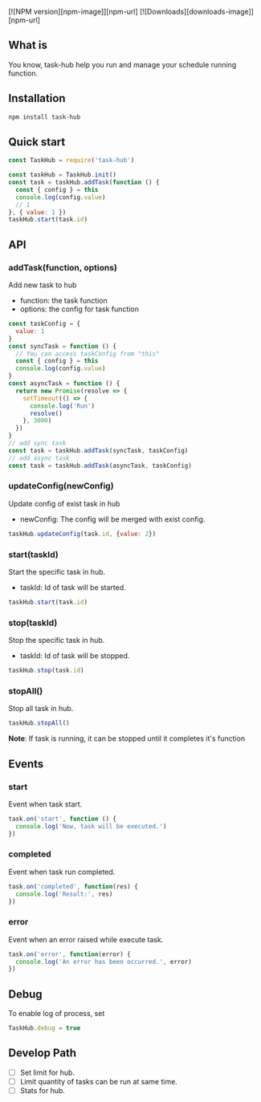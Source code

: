 [![NPM version][npm-image]][npm-url] [![Downloads][downloads-image]][npm-url]

## What is
You know, task-hub help you run and manage your schedule running 
function. 
## Installation

```bash
npm install task-hub
```
## Quick start

```javascript
const TaskHub = require('task-hub')

const taskHub = TaskHub.init()
const task = taskHub.addTask(function () {
  const { config } = this
  console.log(config.value)
  // 1
}, { value: 1 })
taskHub.start(task.id)
```
## API
### addTask(function, options)
Add new task to hub
- function: the task function
- options: the config for task function
```javascript
const taskConfig = {
  value: 1
}
const syncTask = function () {
  // You can access taskConfig from "this"
  const { config } = this
  console.log(config.value)
}
const asyncTask = function () {
  return new Promise(resolve => {
    setTimeout(() => {
      console.log('Run')
      resolve()
    }, 3000)
  })
}
// add sync task
const task = taskHub.addTask(syncTask, taskConfig)
// add async task
const task = taskHub.addTask(asyncTask, taskConfig)
```
### updateConfig(newConfig)
Update config of exist task in hub
- newConfig: The config will be merged with exist config.
```javascript
taskHub.updateConfig(task.id, {value: 2})
```
### start(taskId)
Start the specific task in hub.
- taskId: Id of task will be started.
```javascript
taskHub.start(task.id)
```
### stop(taskId)
Stop the specific task in hub.
- taskId: Id of task will be stopped.
```javascript
taskHub.stop(task.id)
```
### stopAll()
Stop all task in hub.
```javascript
taskHub.stopAll()
```

**Note**: If task is running, it can be stopped until it completes it's function 
## Events
### start
Event when task start.
```javascript
task.on('start', function () {
  console.log('Now, task will be executed.')
})
```
### completed
Event when task run completed.
```javascript
task.on('completed', function(res) {
  console.log('Result:', res)
})
```
### error
Event when an error raised while execute task. 
```javascript
task.on('error', function(error) {
  console.log('An error has been occurred.', error)
})
```
## Debug
To enable log of process, set
```javascript
TaskHub.debug = true
```

## Develop Path

- [ ] Set limit for hub.
- [ ] Limit quantity of tasks can be run at same time.
- [ ] Stats for hub.